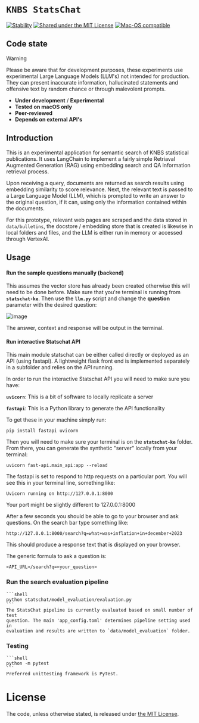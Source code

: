 # `KNBS StatsChat`

[![Stability](https://img.shields.io/badge/stability-experimental-orange.svg)](https://github.com/mkenney/software-guides/blob/master/STABILITY-BADGES.md#experimental)
[![Shared under the MIT License](https://img.shields.io/badge/license-MIT-green)](https://github.com/datasciencecampus/Statschat/blob/main/LICENSE)
[![Mac-OS compatible](https://shields.io/badge/MacOS--9cf?logo=Apple&style=social)]()

## Code state

> [!WARNING]
> Please be aware that for development purposes, these experiments use
> experimental Large Language Models (LLM's) not intended for production. They
> can present inaccurate information, hallucinated statements and offensive
> text by random chance or through malevolent prompts.

- **Under development** / **Experimental**
- **Tested on macOS only**
- **Peer-reviewed**
- **Depends on external API's**

## Introduction

This is an experimental application for semantic search of KNBS statistical publications.
It uses LangChain to implement a fairly simple Retriaval Augmented Generation (RAG) using embedding search
and QA information retrieval process.

Upon receiving a query, documents are returned as search results
using embedding similarity to score relevance.
Next, the relevant text is passed to a Large Language Model (LLM),
which is prompted to write an answer to the original question, if it can,
using only the information contained within the documents.

For this prototype, relevant web pages are scraped and the data stored in `data/bulletins`,
the docstore / embedding store that is created is likewise in local folders and files,
and the LLM is either run in memory or accessed through VertexAI.

## Usage

#### Run the sample questions manually (backend)

This assumes the vector store has already been created otherwise this will need to be done before.
Make sure that you're terminal is running from **`statschat-ke`**. Then use the **`llm.py`** 
script and change the **question** parameter with the desired question:

![image](https://github.com/user-attachments/assets/83e2e4e8-1ecf-43e1-bcdc-e8f39e5d5e12)

The answer, context and response will be output in the terminal.

#### Run interactive Statschat API
This main module statschat can be either called directly or deployed as an API (using fastapi).
A lightweight flask front end is implemented separately in a subfolder and relies on the API running.


In order to run the interactive Statschat API you will need to make sure you have:

**`uvicorn`**: This is a bit of software to locally replicate a server

**`fastapi`**: This is a Python library to generate the API functionality

To get these in your machine simply run: 

```
pip install fastapi uvicorn
```

Then you will need to make sure your terminal is on the **`statschat-ke`** folder.
From there, you can generate the synthetic "server" locally from your terminal:

```shell
uvicorn fast-api.main_api:app --reload
```

The fastapi is set to respond to http requests on a particular port.
You will see this in your terminal line, something like:

 ```shell
 Uvicorn running on http://127.0.0.1:8000
 ```

Your port might be slightly different to 127.0.0.1:8000

After a few seconds you should be able to go to your browser and ask questions.
On the search bar type something like:

```
http://127.0.0.1:8000/search?q=what+was+inflation+in+december+2023
```

This should produce a response text that is displayed on your browser.

The generic formula to ask a question is:

```
<API_URL>/search?q=<your_question>
```

### Run the search evaluation pipeline
    ```shell
    python statschat/model_evaluation/evaluation.py
    ```
    The StatsChat pipeline is currently evaluated based on small number of test
    question. The main 'app_config.toml' determines pipeline setting used in
    evaluation and results are written to `data/model_evaluation` folder.

### Testing
    ```shell
    python -m pytest
    ```
    Preferred unittesting framework is PyTest.

# License

<!-- Unless stated otherwise, the codebase is released under [the MIT Licence][mit]. -->

The code, unless otherwise stated, is released under [the MIT License][mit].

[mit]: LICENSE
